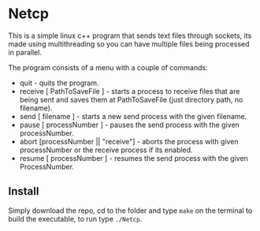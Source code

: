 # Netcp

This is a simple linux c++ program that sends text files through sockets, its made using multithreading so you can have multiple
files being processed in parallel.

The program consists of a menu with a couple of commands: 
- quit - quits the program.
- receive [ PathToSaveFile ] - starts a process to receive files that are being sent and saves them at PathToSaveFile (just directory path, no filename).
- send [ filename ] - starts a new send process with the given filename.
- pause [ processNumber ] - pauses the send process with the given processNumber.
- abort [processNumber || \"receive\"] - aborts the process with given processNumber or the receive process if its enabled.
- resume [ processNumber ] - resumes the send process with the given ProcessNumber.


## Install 
Simply download the repo, cd to the folder and type `make` on the terminal to build the executable, 
to run type `./Netcp`.


